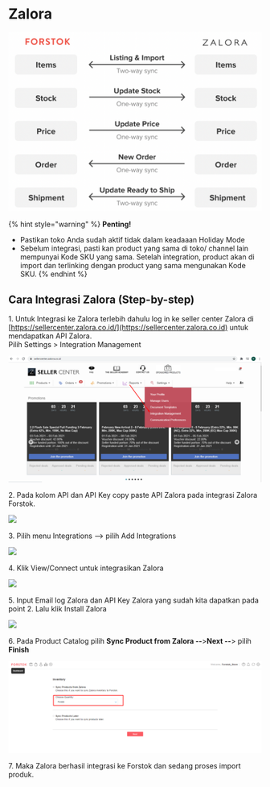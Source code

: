 # Zalora

![](../../.gitbook/assets/screen-shot-2021-05-31-at-1.13.01-pm.png)

{% hint style="warning" %}
**Penting!** &#x20;

* Pastikan toko Anda sudah aktif tidak dalam keadaaan Holiday Mode
* Sebelum integrasi, pasti kan product yang sama di toko/ channel lain mempunyai Kode SKU yang sama. Setelah integration, product akan di import dan terlinking dengan product yang sama mengunakan Kode SKU.
{% endhint %}



## Cara Integrasi Zalora (Step-by-step)

1\. Untuk Integrasi ke Zalora terlebih dahulu log in ke seller center Zalora di [https://sellercenter.zalora.co.id/](https://sellercenter.zalora.co.id) untuk mendapatkan API Zalora.\
Pilih Settings > Integration Management

![](<../../.gitbook/assets/image (206).png>)

2\. Pada kolom API dan API Key copy paste API Zalora pada integrasi Zalora Forstok.

![](https://s3.amazonaws.com/cdn.freshdesk.com/data/helpdesk/attachments/production/48083377573/original/obOk93Wne9EGacURGzoXJck-DfSGO6KsqA.png?1611654341)

3\. Pilih menu Integrations --> pilih Add Integrations

![](https://s3.amazonaws.com/cdn.freshdesk.com/data/helpdesk/attachments/production/48062574882/original/BdIDq-WRz6e8oEZ9NQnU1Uj6VFDxR3Meuw.png?1601815709)

4\. Klik View/Connect untuk integrasikan Zalora

![](https://s3.amazonaws.com/cdn.freshdesk.com/data/helpdesk/attachments/production/48064002742/original/GLjyBNBUDWljjGbHVEwCWzmNmbbKPtaFXg.png?1602444620)

5\. Input Email log Zalora dan API Key Zalora yang sudah kita dapatkan pada point 2. Lalu klik Install Zalora

![](https://s3.amazonaws.com/cdn.freshdesk.com/data/helpdesk/attachments/production/48083378641/original/5cjmEKMS4fUzFy1kmzwReahG5x5SC3yZrg.png?1611654590)

6\. Pada Product Catalog pilih **Sync Product from Zalora --**>**Next --**> pilih **Finish**

![](<../../.gitbook/assets/image (374).png>)

7\. Maka Zalora berhasil integrasi ke Forstok dan sedang proses import produk.&#x20;
